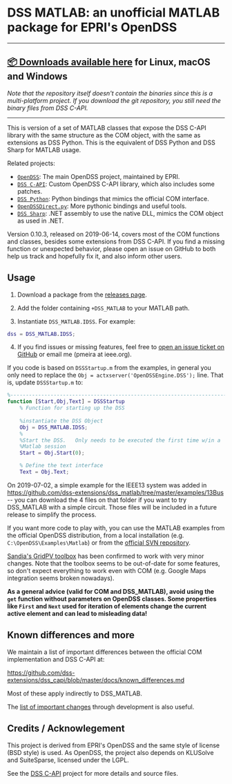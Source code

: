 # DSS MATLAB: an unofficial MATLAB package for EPRI's OpenDSS

---

## **[📦 Downloads available here](https://github.com/dss-extensions/dss_matlab/releases/latest) for Linux, macOS and Windows**

*Note that the repository itself doesn't contain the binaries since this is a multi-platform project. If you download the git repository, you still need the binary files from DSS C-API.*

---

This is version of a set of MATLAB classes that expose the DSS C-API library with the same structure as the COM object, with the same as extensions as DSS Python. This is the equivalent of DSS Python and DSS Sharp for MATLAB usage.

Related projects: 
- [`OpenDSS`](https://sourceforge.net/projects/electricdss/): The main OpenDSS project, maintained by EPRI.
- [`DSS C-API`](http://github.com/dss-extensions/dss_capi): Custom OpenDSS C-API library, which also includes some patches.
- [`DSS Python`](http://github.com/dss-extensions/dss_python): Python bindings that mimics the official COM interface.
- [`OpenDSSDirect.py`](http://github.com/dss-extensions/OpenDSSDirect.py): More pythonic bindings and useful tools.
- [`DSS Sharp`](http://github.com/dss-extensions/dss_sharp/): .NET assembly to use the native DLL, mimics the COM object as used in .NET.

Version 0.10.3, released on 2019-06-14, covers most of the COM functions and classes, besides some extensions from DSS C-API. If you find a missing function or unexpected behavior, please open an issue on GitHub to both help us track and hopefully fix it, and also inform other users.

## Usage

1. Download a package from the [releases page](https://github.com/dss-extensions/dss_matlab/releases).

2. Add the folder containing `+DSS_MATLAB` to your MATLAB path.

3. Instantiate `DSS_MATLAB.IDSS`. For example:

```matlab
dss = DSS_MATLAB.IDSS;
```

4. If you find issues or missing features, feel free to [open an issue ticket on GitHub](https://github.com/dss-extensions/dss_matlab/issues/new) or email me (pmeira at ieee.org).

If you code is based on `DSSStartup.m` from the examples, in general you only need to replace the `Obj = actxserver('OpenDSSEngine.DSS');` line. That is, update `DSSStartup.m` to:

```matlab
%--------------------------------------------------------------------------
function [Start,Obj,Text] = DSSStartup
    % Function for starting up the DSS
    
    %instantiate the DSS Object
    Obj = DSS_MATLAB.IDSS;
    %
    %Start the DSS.   Only needs to be executed the first time w/in a
    %Matlab session
    Start = Obj.Start(0);

    % Define the text interface
    Text = Obj.Text;    
```

On 2019-07-02, a simple example for the IEEE13 system was added in https://github.com/dss-extensions/dss_matlab/tree/master/examples/13Bus -- you can download the 4 files on that folder if you want to try DSS_MATLAB with a simple circuit. Those files will be included in a future release to simplify the process.

If you want more code to play with, you can use the MATLAB examples from the official OpenDSS distribution, from a local installation (e.g. `C:\OpenDSS\Examples\Matlab`) or from the [official SVN repository](https://sourceforge.net/p/electricdss/code/HEAD/tree/trunk/Distrib/Examples/Matlab/).

[Sandia's GridPV toolbox](https://pvpmc.sandia.gov/applications/gridpv-toolbox/) has been confirmed to work with very minor changes. Note that the toolbox seems to be out-of-date for some features, so don't expect everything to work even with COM (e.g. Google Maps integration seems broken nowadays). 

**As a general advice (valid for COM and DSS_MATLAB), avoid using the `get` function without parameters on OpenDSS classes. Some properties like `First` and `Next` used for iteration of elements change the current active element and can lead to misleading data!**

## Known differences and more

We maintain a list of important differences between the official COM implementation and DSS C-API at:

https://github.com/dss-extensions/dss_capi/blob/master/docs/known_differences.md

Most of these apply indirectly to DSS_MATLAB.

The [list of important changes](https://github.com/dss-extensions/dss_capi/blob/master/docs/changelog.md#version-0103) through development is also useful.

## Credits / Acknowlegement

This project is derived from EPRI's OpenDSS and the same style of license (BSD style) is used. As OpenDSS, the project also depends on KLUSolve and SuiteSparse, licensed under the LGPL.

See the [DSS C-API](https://github.com/dss-extensions/dss_capi/) project for more details and source files.


